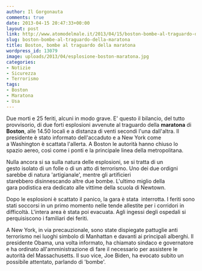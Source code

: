 ```yaml
---
author: Il Gorgonauta
comments: true
date: 2013-04-15 20:47:33+00:00
layout: post
link: http://www.atomodelmale.it/2013/04/15/boston-bombe-al-traguardo-della-maratona/
slug: boston-bombe-al-traguardo-della-maratona
title: Boston, bombe al traguardo della maratona
wordpress_id: 13079
image: uploads/2013/04/esplosione-boston-maratona.jpg
categories:
- Notizie
- Sicurezza
- Terrorismo
tags:
- Boston
- Maratona
- Usa
---
```


Due morti e 25 feriti, alcuni in modo grave. E' questo il bilancio, del tutto provvisorio, di due forti esplosioni avvenute al traguardo della **maratona** di **Boston**, alle 14.50 locali e a distanza di venti secondi l'una dall'altra. Il presidente è stato informato dell'accaduto e a New York come a Washington è scattata l'allerta. A Boston le autorità hanno chiuso lo spazio aereo, così come i ponti e la principale linea della metropolitana.

Nulla ancora si sa sulla natura delle esplosioni, se si tratta di un gesto isolato di un folle o di un atto di terrorismo. Uno dei due ordigni sarebbe di natura 'artigianale', mentre gli artificieri starebbero disinnescando altre due bombe. L'ultimo miglio della gara podistica era dedicato alle vittime della scuola di Newtown.

Dopo le esplosioni è scattato il panico, la gara è stata  interrotta. I feriti sono stati soccorsi in un primo momento nelle tende allestite per i corridori in difficoltà. L'intera area è stata poi evacuata. Agli ingessi degli ospedali si perquisiscono i familiari dei feriti.

A New York, in via precauzionale, sono state dispiegate pattuglie anti terrorismo nei luoghi simbolo di Manhattan e davanti ai principali alberghi. Il presidente Obama, una volta informato, ha chiamato sindaco e governatore e ha ordinato all'amministrazione di fare il necessario per assistere le autorità del Massachusetts. Il suo vice, Joe Biden, ha evocato subito un possibile attentato, parlando di 'bombe'.
